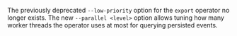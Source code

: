 The previously deprecated `--low-priority` option for the `export` operator no
longer exists. The new `--parallel <level>` option allows tuning how many
worker threads the operator uses at most for querying persisted events.
